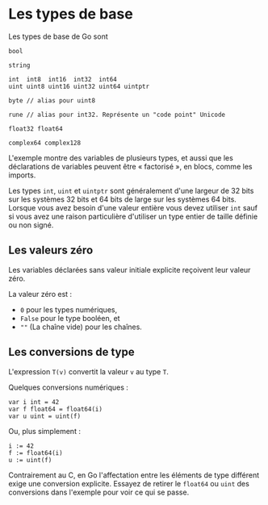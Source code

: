 # Les types de base
Les types de base de Go sont

    bool

    string

    int  int8  int16  int32  int64
    uint uint8 uint16 uint32 uint64 uintptr

    byte // alias pour uint8

    rune // alias pour int32. Représente un "code point" Unicode

    float32 float64

    complex64 complex128

L'exemple montre des variables de plusieurs types, et aussi que les déclarations de variables peuvent être « factorisé », en blocs, comme les imports.

Les types `int`, `uint` et `uintptr` sont généralement d'une largeur de 32 bits sur les systèmes 32 bits et 64 bits de large sur les systèmes 64 bits. Lorsque vous avez besoin d'une valeur entière vous devez utiliser `int` sauf si vous avez une raison particulière d'utiliser un type entier de taille définie ou non signé.

## Les valeurs zéro
Les variables déclarées sans valeur initiale explicite reçoivent leur valeur zéro.

La valeur zéro est :

- `0` pour les types numériques,
- `False` pour le type booléen, et
- `""` (La chaîne vide) pour les chaînes.

## Les conversions de type
L'expression `T(v)` convertit la valeur `v` au type `T`.

Quelques conversions numériques :

    var i int = 42
    var f float64 = float64(i)
    var u uint = uint(f)
Ou, plus simplement :

    i := 42
    f := float64(i)
    u := uint(f)
Contrairement au C, en Go l'affectation entre les éléments de type différent exige une conversion explicite. Essayez de retirer le `float64` ou `uint` des conversions dans l'exemple pour voir ce qui se passe.
